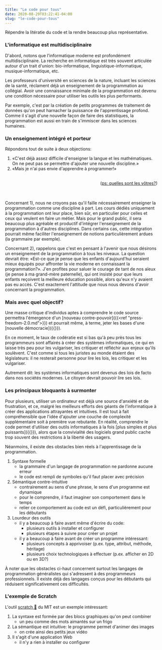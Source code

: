 ```yaml
---
title: "Le code pour tous"
date: 2020-08-29T03:22:41-04:00
slug: "le-code-pour-tous"
---
```


Répendre la litératie du code et la rendre beaucoup plus représentative.

<!--more-->

<!-- TODO: generate: breadcrumps + TOC 
{{partial "breadcrumbs.html" .}}
<nav id="TableOfContents">
<ul>
<li><a href="/categories">Tout le contenu</a> >
<ul>
<li><a href="/publications">Les grandes lignes</a> >
<ul>
<li><a href="">Le code pour tous</a> >
<ul>
<li><a href="#linformatique-est-multidisciplinaire">L’informatique est multidisciplinaire</a></li>
<li><a href="#un-enseignement-intégré-et-porteur">Un enseignement intégré et porteur</a></li>
<li><a href="#mais-avec-quel-objectif">Mais avec quel objectif?</a></li>
<li><a href="#les-principaux-bloquants-à-surmonter">Les principaux bloquants à surmonter</a></li>
<li><a href="#lexemple-de-scratch">L’exemple de Scratch</a></li>
<li><a href="#lexemple-de-scratch">Voir aussi</a></li>
</ul>
</li>
</ul>
</nav>
-->


### L'informatique est multidisciplinaire

D'abord, notons que l'informatique moderne est profondément multidisciplinaire. 
La recherche en informatique est très souvent articulée autour d'un trait d'union: bio-informatique, linguistique-informatique, musique-informatique, etc.

Les professeurs d'université en sciences de la nature, incluant les sciences de la santé, réclament déjà un enseignement de la programmation au collégial. 
Avoir une connaissance minimale de la programmation est devenu une condition nécessaire pour utiliser les outils les plus performants.

Par exemple, c'est par la création de petits programmes de traitement de données qu'on peut harnacher la puissance de l'apprentissage profond.
Comme il s'agit d'une nouvelle façon de faire des statistiques, la programmation est aussi en train de s'immiscer dans les sciences humaines.

### Un enseignement intégré et porteur

Répondons tout de suite à deux objections:

<!-- « » -->
1. «C'est déjà assez difficile d'enseigner la langue et les mathématiques. On ne peut pas se permettre d'ajouter une nouvelle discipline.»
1. «Mais je n'ai pas envie d'apprendre à programmer!»

<br>
<div style="text-align:right;">(<a href="mailto:mathieu.bergeron@cmontmorency.qc.ca">ps: quelles sont les vôtres?</a>)</div>
<br>
<br>

Concernant 1), nous ne croyons pas qu'il faille nécessairement enseigner la programmation comme une discipline à part.
Les cours dédiés uniquement à la programmation ont leur place, bien sûr, en particulier pour celles et ceux qui veulent en faire un métier.
Mais pour le grand public, il sera beaucoup plus agréable et productif d'intégrer l'enseignement de la programmation à d'autres disciplines.
Dans certains cas, cette intégration pourrait même faciliter l'enseignement de notions particulièrement ardues (la grammaire par exemple).

Concernant 2), rappelons que c'est en pensant à l'avenir que nous désirons un enseignement de la programmation à tous les niveaux.
La question devrait être: «Est-ce que je pense que les enfants d'aujourd'hui seraient mieux équipés pour affronter la vie moderne en connaissant la programmation?».
J'en profites pour saluer le courage de tant de nos aïeux (je pense à ma grand-mère paternelle), qui ont insisté pour que leurs enfants reçoivent la meilleure éducation possible, alors qu'eux n'y avaient pas eu accès. 
C'est exactement l'attitude que nous nous devons d'avoir concernant la programmation.

### Mais avec quel objectif?

Une masse critique d'individus aptes à comprendre le code source permettra l'émergence d'un [nouveau contre-pouvoir]({{<ref "press-freedom-2.0.md">}}) 
et pourrait même, à terme, jeter les bases d'une [nouvelle démocracie]({{<ref reinventing-democracy>}}).

En ce moment, le taux de codératie est si bas qu'à peu près tous les
programmeurs sont affairés à créer des systèmes informatiques, ce qui en laisse
très peu pour les vulgariser, les critiquer et réfléchir aux enjeux qu'ils
soulèvent. C'est comme si tous les juristes au monde étaient des législateurs:
il ne resterait personne pour lire les lois, les critiquer et les vulgariser.

Autrement dit: les systèmes informatiques sont devenus des lois de facto dans nos sociétés modernes. Le citoyen devrait pouvoir lire ses lois.


### Les principaux bloquants à surmonter

Pour plusieurs, utiliser un ordinateur est déjà une source d'anxiété et de frustration, et ce,
malgré les meilleurs efforts des géants de l'informatique à créer des applications attrayantes et intuitives.
Il est tout à fait compréhensible que l'idée d'ajouter une couche de complexité supplémentaire soit à première vue rebutante.
En réalité, comprendre le code permet d'utiliser des outils informatiques à la fois [plus simples et plus puissants]({{<ref empowerment>}}),
alors que la convivialité des logiciels grand public cache trop souvent des restrictions à la liberté des usagers.

Néanmoins, il existe des obstacles bien réels à l'apprentissage de la programmation.

1. Syntaxe formelle
    * la grammaire d'un langage de programmation ne pardonne aucune erreur
    * le code est rempli de symboles qu'il faut placer avec précision
1. Sémantique contre-intuitive
    * contrairement au sens d'une phrase, le sens d'un programme est dynamique 
    * pour le comprendre, il faut imaginer son comportement dans le temps
    * relier ce comportement au code est un défi, particulièrement pour les débutants
1. Lourdeur des outils
    * il y a beaucoup à faire avant même d'écrire du code:
        * plusieurs outils à installer et configurer
        * plusieurs étapes à suivre pour créer un projet
    * il y a beaucoup à faire avant de créer un programme intéressant:
        * plusieurs concepts à apprivoiser (p.ex. type, attribut, méthode, héritage)
        * plusieurs choix technologiques à effectuer (p.ex. afficher en 2D ou en 3D?)

À noter que les obstacles ci-haut concernent surtout les langages de
programmation généralistes qui s'adressent à des
programmeurs professionnels. Il existe déjà des langages conçus pour les
débutants qui réduisent significativement ces difficultés.

<!--


### Intégration aux cours de langues

1. Au primaire
1. Au secondaire
1. Au collégial
1. À l'université

### Intégration aux cours de mathématique

1. Au primaire
1. Au secondaire
1. Au collégial
1. À l'université

### Intégration aux cours de sciences

1. Au primaire
1. Au secondaire
1. Au collégial
1. À l'université

### Comment développer des outils moins lourds

-->

### L'exemple de Scratch

L'outil <a href="https://scratch.mit.edu/projects/editor/?tutorial=getStarted" target="_blank">scratch 🔗</a> du MIT est un exemple intéressant:

1. La syntaxe est formée par des blocs graphiques qu'on peut combiner 
    * un peu comme des mots aimantés sur un frigo
1. La sémantique est intuitive: le programme permet d'animer des images 
    * on crée ainsi des petits jeux vidéo
1. Il s'agit d'une application Web 
    * il n'y a rien à installer ou configurer

<!-- TODO: generate  
<div style="background-color:lightgray;">
<h3 id='articles-connexes'>Voir aussi</h3>

<ul>
<li>asdf</li>
<li>asdf</li>
<li>asdf</li>
<li>asdf</li>
</ul> -->


</div>

